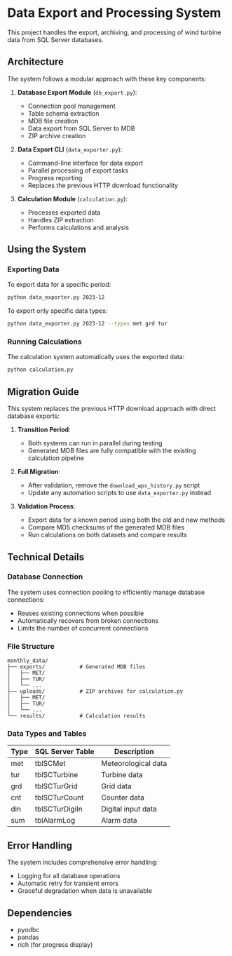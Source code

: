 # Data Export and Processing System

This project handles the export, archiving, and processing of wind turbine data from SQL Server databases.

## Architecture

The system follows a modular approach with these key components:

1. **Database Export Module** (`db_export.py`):
   - Connection pool management
   - Table schema extraction
   - MDB file creation
   - Data export from SQL Server to MDB
   - ZIP archive creation

2. **Data Export CLI** (`data_exporter.py`):
   - Command-line interface for data export
   - Parallel processing of export tasks
   - Progress reporting
   - Replaces the previous HTTP download functionality

3. **Calculation Module** (`calculation.py`):
   - Processes exported data
   - Handles ZIP extraction
   - Performs calculations and analysis

## Using the System

### Exporting Data

To export data for a specific period:

```bash
python data_exporter.py 2023-12
```

To export only specific data types:

```bash
python data_exporter.py 2023-12 --types met grd tur
```

### Running Calculations

The calculation system automatically uses the exported data:

```bash
python calculation.py
```

## Migration Guide

This system replaces the previous HTTP download approach with direct database exports:

1. **Transition Period**:
   - Both systems can run in parallel during testing
   - Generated MDB files are fully compatible with the existing calculation pipeline

2. **Full Migration**:
   - After validation, remove the `download_wps_history.py` script
   - Update any automation scripts to use `data_exporter.py` instead

3. **Validation Process**:
   - Export data for a known period using both the old and new methods
   - Compare MD5 checksums of the generated MDB files
   - Run calculations on both datasets and compare results

## Technical Details

### Database Connection

The system uses connection pooling to efficiently manage database connections:
- Reuses existing connections when possible
- Automatically recovers from broken connections
- Limits the number of concurrent connections

### File Structure

```
monthly_data/
├── exports/           # Generated MDB files
│   ├── MET/
│   ├── TUR/
│   └── ...
├── uploads/           # ZIP archives for calculation.py
│   ├── MET/
│   ├── TUR/
│   └── ...
└── results/           # Calculation results
```

### Data Types and Tables

| Type | SQL Server Table | Description |
|------|------------------|-------------|
| met  | tblSCMet         | Meteorological data |
| tur  | tblSCTurbine     | Turbine data |
| grd  | tblSCTurGrid     | Grid data |
| cnt  | tblSCTurCount    | Counter data |
| din  | tblSCTurDigiIn   | Digital input data |
| sum  | tblAlarmLog      | Alarm data |

## Error Handling

The system includes comprehensive error handling:
- Logging for all database operations
- Automatic retry for transient errors
- Graceful degradation when data is unavailable

## Dependencies

- pyodbc
- pandas
- rich (for progress display)